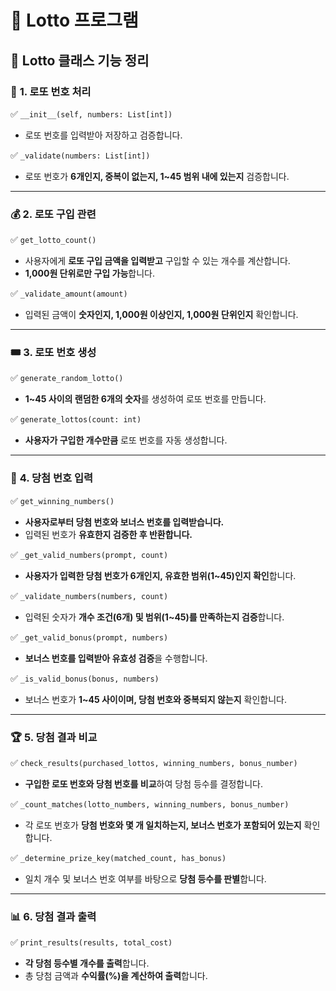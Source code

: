 # 🎰 Lotto 프로그램

## 📜 **Lotto 클래스 기능 정리**

### 🎲 **1. 로또 번호 처리**
✅ `__init__(self, numbers: List[int])`  
   - 로또 번호를 입력받아 저장하고 검증합니다.  

✅ `_validate(numbers: List[int])`  
   - 로또 번호가 **6개인지, 중복이 없는지, 1~45 범위 내에 있는지** 검증합니다.

---

### 💰 **2. 로또 구입 관련**
✅ `get_lotto_count()`  
   - 사용자에게 **로또 구입 금액을 입력받고** 구입할 수 있는 개수를 계산합니다.  
   - **1,000원 단위로만 구입 가능**합니다.  

✅ `_validate_amount(amount)`  
   - 입력된 금액이 **숫자인지, 1,000원 이상인지, 1,000원 단위인지** 확인합니다.

---

### 🎟️ **3. 로또 번호 생성**
✅ `generate_random_lotto()`  
   - **1~45 사이의 랜덤한 6개의 숫자**를 생성하여 로또 번호를 만듭니다.  

✅ `generate_lottos(count: int)`  
   - **사용자가 구입한 개수만큼** 로또 번호를 자동 생성합니다.  

---

### 🎯 **4. 당첨 번호 입력**
✅ `get_winning_numbers()`  
   - **사용자로부터 당첨 번호와 보너스 번호를 입력받습니다.**  
   - 입력된 번호가 **유효한지 검증한 후 반환합니다.**  

✅ `_get_valid_numbers(prompt, count)`  
   - **사용자가 입력한 당첨 번호가 6개인지, 유효한 범위(1~45)인지 확인**합니다.  

✅ `_validate_numbers(numbers, count)`  
   - 입력된 숫자가 **개수 조건(6개) 및 범위(1~45)를 만족하는지 검증**합니다.  

✅ `_get_valid_bonus(prompt, numbers)`  
   - **보너스 번호를 입력받아 유효성 검증**을 수행합니다.  

✅ `_is_valid_bonus(bonus, numbers)`  
   - 보너스 번호가 **1~45 사이이며, 당첨 번호와 중복되지 않는지** 확인합니다.  

---

### 🏆 **5. 당첨 결과 비교**
✅ `check_results(purchased_lottos, winning_numbers, bonus_number)`  
   - **구입한 로또 번호와 당첨 번호를 비교**하여 당첨 등수를 결정합니다.  

✅ `_count_matches(lotto_numbers, winning_numbers, bonus_number)`  
   - 각 로또 번호가 **당첨 번호와 몇 개 일치하는지, 보너스 번호가 포함되어 있는지** 확인합니다.  

✅ `_determine_prize_key(matched_count, has_bonus)`  
   - 일치 개수 및 보너스 번호 여부를 바탕으로 **당첨 등수를 판별**합니다.  

---

### 📊 **6. 당첨 결과 출력**
✅ `print_results(results, total_cost)`  
   - **각 당첨 등수별 개수를 출력**합니다.  
   - 총 당첨 금액과 **수익률(%)을 계산하여 출력**합니다.  
